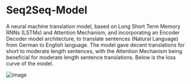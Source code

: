 # Seq2Seq-Model
A neural machine translation model, based on Long Short Term Memory RNNs (LSTMs) and Attention Mechanism, and incorporating an Encoder Decoder model architecture, to translate sentences (Natural Language) from German to English language. The model gave decent translations for short to moderate length sentences, with the Attention Mechanism being beneficial for moderate length sentence translations. Below is the loss curve of the model.
  
  ![image](https://github.com/user-attachments/assets/88379df9-49a1-4a8f-a14a-74327ac4ea70)
